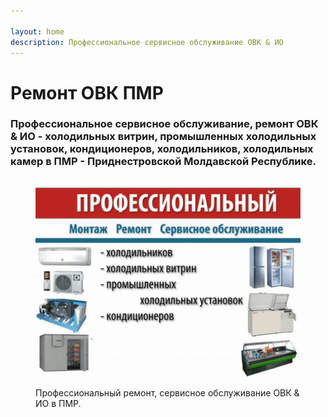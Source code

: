 ```yaml
---

layout: home
description: Профессиональное сервисное обслуживание ОВК & ИО
---
```


# Ремонт ОВК ПМР
 
### Профессиональное сервисное обслуживание, ремонт ОВК & ИО - холодильных витрин, промышленных холодильных установок, кондиционеров, холодильников, холодильных камер в ПМР - Приднестровской Молдавской Республике.

<figure><img src="lending_ovk_pmr.gif" alt=""><figcaption><p>Профессиональный ремонт, сервисное обслуживание ОВК &#x26; ИО в ПМР.</p></figcaption></figure>
